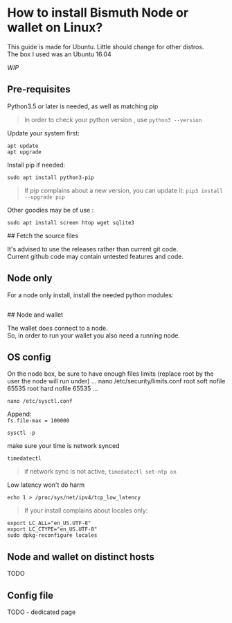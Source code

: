 # How to install Bismuth Node or wallet on Linux?

This guide is made for Ubuntu. Little should change for other distros.  
The box I used was an Ubuntu 16.04


*WIP*

## Pre-requisites

Python3.5 or later is needed, as well as matching pip
 
> In order to check your python version , use `python3 --version`

Update your system first:  
```
apt update
apt upgrade
```

Install pip if needed:  
```
sudo apt install python3-pip
```

> If pip complains about a new version, you can update it: `pip3 install --upgrade pip`

Other goodies may be of use : 
```
sudo apt install screen htop wget sqlite3
```

## Fetch the source files

It's advised to use the releases rather than current git code.  
Current github code may contain untested features and code. 

## Node only

For a node only install, install the needed python modules:

```
```

## Node and wallet

The wallet does connect to a node.  
So, in order to run your wallet you also need a running node.


## OS config

On the node box, be sure to have enough files limits (replace root by the user the node will run under)
...
nano /etc/security/limits.conf
root soft nofile 65535
root hard nofile 65535
...

```
nano /etc/sysctl.conf
```
Append:  
```fs.file-max = 100000```

```
sysctl -p
```

make sure your time is network synced
```
timedatectl
```
> if network sync is not active, `timedatectl set-ntp on`

Low latency won't do harm
```
echo 1 > /proc/sys/net/ipv4/tcp_low_latency
```

> If your install complains about locales only:
```
export LC_ALL="en_US.UTF-8"
export LC_CTYPE="en_US.UTF-8"
sudo dpkg-reconfigure locales
```

## Node and wallet on distinct hosts

TODO

## Config file

TODO - dedicated page
